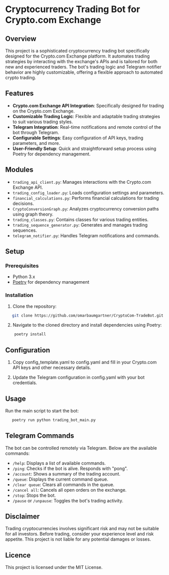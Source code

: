 # Cryptocurrency Trading Bot for Crypto.com Exchange

## Overview
This project is a sophisticated cryptocurrency trading bot specifically designed for the Crypto.com Exchange platform. It automates trading strategies by interacting with the exchange's APIs and is tailored for both new and experienced traders. The bot's trading logic and Telegram notifier behavior are highly customizable, offering a flexible approach to automated crypto trading.

## Features
- **Crypto.com Exchange API Integration**: Specifically designed for trading on the Crypto.com Exchange.
- **Customizable Trading Logic**: Flexible and adaptable trading strategies to suit various trading styles.
- **Telegram Integration**: Real-time notifications and remote control of the bot through Telegram.
- **Configurable Settings**: Easy configuration of API keys, trading parameters, and more.
- **User-Friendly Setup**: Quick and straightforward setup process using Poetry for dependency management.

## Modules
- `trading_api_client.py`: Manages interactions with the Crypto.com Exchange API.
- `trading_config_loader.py`: Loads configuration settings and parameters.
- `financial_calculations.py`: Performs financial calculations for trading decisions.
- `CryptoConversionGraph.py`: Analyzes cryptocurrency conversion paths using graph theory.
- `trading_classes.py`: Contains classes for various trading entities.
- `trading_sequence_generator.py`: Generates and manages trading sequences.
- `telegram_notifier.py`: Handles Telegram notifications and commands.

## Setup
### Prerequisites
- Python 3.x
- [Poetry](https://python-poetry.org/) for dependency management

### Installation
1. Clone the repository:
```sh
   git clone https://github.com/omarbaumgartner/CryptoCom-TradeBot.git
```

2. Navigate to the cloned directory and install dependencies using Poetry:
```sh
    poetry install
```
## Configuration
1. Copy config_template.yaml to config.yaml and fill in your Crypto.com API keys and other necessary details.

2. Update the Telegram configuration in config.yaml with your bot credentials.

## Usage
Run the main script to start the bot:
```sh
   poetry run python trading_bot_main.py
```

## Telegram Commands
The bot can be controlled remotely via Telegram. Below are the available commands:

- `/help`: Displays a list of available commands.
- `/ping`: Checks if the bot is alive. Responds with "pong".
- `/account`: Shows a summary of the trading account.
- `/queue`: Displays the current command queue.
- `/clear queue`: Clears all commands in the queue.
- `/cancel all`: Cancels all open orders on the exchange.
- `/stop`: Stops the bot.
- `/pause` or `/unpause`: Toggles the bot's trading activity.

## Disclaimer
Trading cryptocurrencies involves significant risk and may not be suitable for all investors. Before trading, consider your experience level and risk appetite. This project is not liable for any potential damages or losses.

## Licence
This project is licensed under the MIT License.